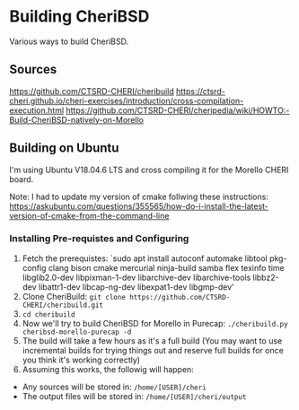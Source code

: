 # Building CheriBSD

Various ways to build CheriBSD.

## Sources
https://github.com/CTSRD-CHERI/cheribuild
https://ctsrd-cheri.github.io/cheri-exercises/introduction/cross-compilation-execution.html
https://github.com/CTSRD-CHERI/cheripedia/wiki/HOWTO:-Build-CheriBSD-natively-on-Morello

## Building on Ubuntu
I'm using Ubuntu V18.04.6 LTS and cross compiling it for the Morello CHERI board. 

Note: I had to update my version of cmake follwing these instructions: https://askubuntu.com/questions/355565/how-do-i-install-the-latest-version-of-cmake-from-the-command-line
### Installing Pre-requistes and Configuring
1. Fetch the prerequistes: `sudo apt install autoconf automake libtool pkg-config clang bison cmake mercurial ninja-build samba flex texinfo time libglib2.0-dev libpixman-1-dev libarchive-dev libarchive-tools libbz2-dev libattr1-dev libcap-ng-dev libexpat1-dev libgmp-dev'
2. Clone CheriBuild: `git clone https://github.com/CTSRD-CHERI/cheribuild.git`
3. `cd cheribuild`
4. Now we'll try to build CheriBSD for Morello in Purecap: `./cheribuild.py cheribsd-morello-purecap -d`
5. The build will take a few hours as it's a full build (You may want to use incremental builds for trying things out and reserve full builds for once you think it's working correctly)
6. Assuming this works, the followig will happen:
* Any sources will be stored in: `/home/[USER]/cheri`
* The output files will be stored in: `/home/[USER]/cheri/output`
